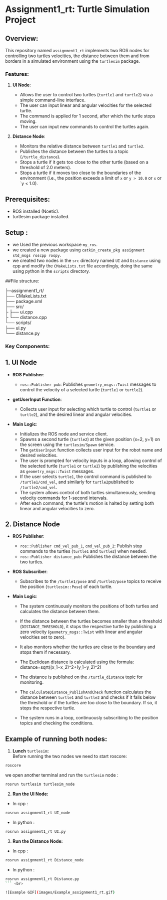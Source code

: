 # Assignment1_rt: Turtle Simulation Project

## Overview:

This repository named `assignment1_rt` implements two ROS nodes for controlling two turtles velocities, the distance between them and from borders in a simulated environment using the `turtlesim` package.

### Features:
1. **UI Node**:
   - Allows the user to control two turtles (`turtle1` and `turtle2`) via a simple command-line interface.
   - The user can input linear and angular velocities for the selected turtle.
   - The command is applied for 1 second, after which the turtle stops moving.
   - The user can input new commands to control the turtles again.

2. **Distance Node**:
   - Monitors the relative distance between `turtle1` and `turtle2`.
   - Publishes the distance between the turtles to a topic (`/turtle_distance`).
   - Stops a turtle if it gets too close to the other turtle (based on a threshold of 2.0 meters).
   - Stops a turtle if it moves too close to the boundaries of the environment (i.e., the position exceeds a limit of `x` or `y > 10.0` or `x` or `y < 1.0).

## Prerequisites:
- ROS installed (Noetic).
- turtlesim package installed.

## Setup : 
- we Used the previous workspace `my_ros`. 
- we created a new package using `catkin_create_pkg assignment std_msgs roscpp rospy`.
- we created two nodes in the `src` directory named `UI` and `Distance` using cpp and modify the `CMakeLists.txt` file accordingly, doing the same using python in the `scripts` directory.

##File structure:

├─assignment1_rt/ <br>
├── CMakeLists.txt <br>
├── package.xml <br>
├── src/ <br>
├    ├── ui.cpp <br>
├    └── distance.cpp <br>
└── scripts/ <br>
     ├── ui.py <br>
     └── distance.py <br>
     
### Key Components:  
      
## 1. **UI Node**
- **ROS Publisher**:
  - `ros::Publisher pub`: Publishes `geometry_msgs::Twist` messages to control the velocity of a selected turtle (`turtle1` or `turtle2`).

- **getUserInput Function**:
  - Collects user input for selecting which turtle to control (`turtle1` or `turtle2`), and the desired linear and angular velocities.
  
- **Main Logic**:
  - Initializes the ROS node and service client.
  - Spawns a second turtle (`turtle2`) at the given position (x=2, y=1) on the screen using the `turtlesim/Spawn` service.
  - The `getUserInput` function collects user input for the robot name and desired velocities.
  - The user is prompted for velocity inputs in a loop, allowing control of the selected turtle (`turtle1` or `turtle2`) by publishing the velocities as `geometry_msgs::Twist` messages.
  - If the user selects `turtle1`, the control command is published to `/turtle1/cmd_vel`, and similarly for `turtle2`published to `/turtle2/cmd_vel`.
  - The system allows control of both turtles simultaneously, sending velocity commands for 1-second intervals.
  - After each command, the turtle's motion is halted by setting both linear and angular velocities to zero.
  
## 2. **Distance Node**
- **ROS Publisher**:
  - `ros::Publisher cmd_vel_pub_1`, `cmd_vel_pub_2`: Publish stop commands to the turtles (`turtle1` and `turtle2`) when needed.
  - `ros::Publisher distance_pub`: Publishes the distance between the two turtles.

- **ROS Subscriber**:
  - Subscribes to the `/turtle1/pose` and `/turtle2/pose` topics to receive the position (`turtlesim::Pose`) of each turtle.

- **Main Logic**:
  - The system continuously monitors the positions of both turtles and calculates the distance between them.
  - If the distance between the turtles becomes smaller than a threshold (`DISTANCE_THRESHOLD`), it stops the respective turtle by publishing a zero velocity (`geometry_msgs::Twist` with linear and angular velocities set to zero).
  - It also monitors whether the turtles are close to the boundary and stops them if necessary.
  - The Euclidean distance is calculated using the formula:
                   distance=sqrt((x_1−x_2)^2+(y_1−y_2)^2)
               
  - The distance is published on the `/turtle_distance` topic for monitoring.
  - The `calculateDistance_PublishAndCheck` function calculates the distance between `turtle1` and `turtle2` and checks if it falls below the threshold or if the turtles are too close to the boundary. If so, it stops the respective turtle.
  - The system runs in a loop, continuously subscribing to the position topics and checking the conditions.

## Example of running both nodes:
1. **Lunch** `turtlesim`**:** <br>
Before running the two nodes we need to start roscore: 
```bash
roscore
```
we open another terminal and run the `turtlesim` node : 
```bash
rosrun turtlesim turtlesim_node
```
2. **Run the UI Node:**
- In cpp : <br>
```bash
rosrun assignment1_rt UI_node
```
- In python : <br>
```bash
rosrun assignment1_rt UI.py
```
3. **Run the Distance Node:**
- In cpp : <br>
```bash
rosrun assignment1_rt Distance_node
```
- In python : <br>
```bash
rosrun assignment1_rt Distance.py
``` <br>

![Example GIF](images/Example_assignment1_rt.gif)
